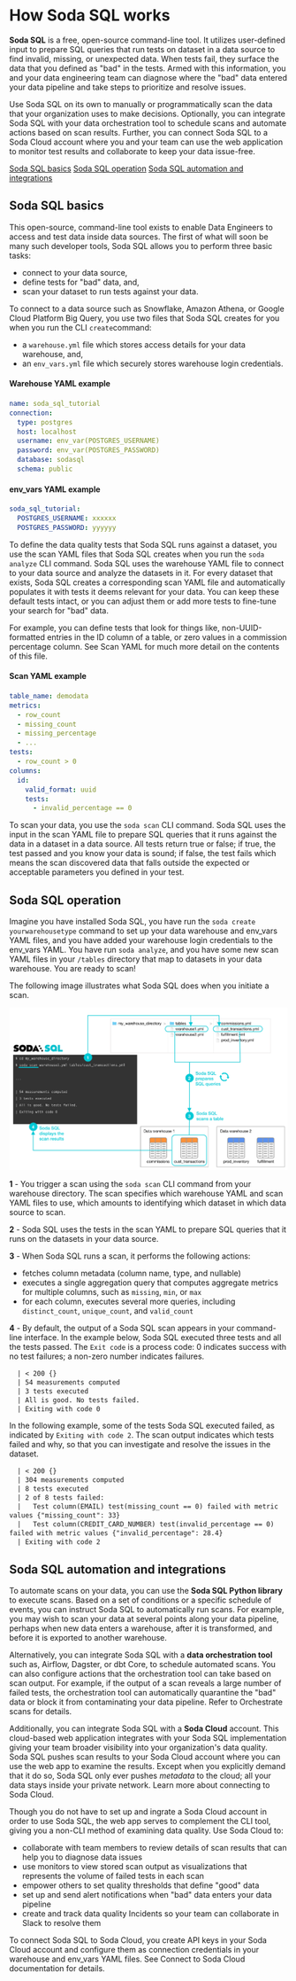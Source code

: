 # How Soda SQL works

**Soda SQL** is a free, open-source command-line tool. It utilizes user-defined input to prepare SQL queries that run tests on dataset in a data source to find invalid, missing, or unexpected data. When tests fail, they surface the data that you defined as "bad" in the tests. Armed with this information, you and your data engineering team can diagnose where the "bad" data entered your data pipeline and take steps to prioritize and resolve issues.

Use Soda SQL on its own to manually or programmatically scan the data that your organization uses to make decisions. Optionally, you can integrate Soda SQL with your data orchestration tool to schedule scans and automate actions based on scan results. Further, you can connect Soda SQL to a Soda Cloud account where you and your team can use the web application to monitor test results and collaborate to keep your data issue-free.

[Soda SQL basics](#soda-sql-basics)
[Soda SQL operation](#soda-sql-operation)
[Soda SQL automation and integrations](#soda-sql-automation-and-integrations)


## Soda SQL basics

This open-source, command-line tool exists to enable Data Engineers to access and test data inside data sources. The first of what will soon be many such developer tools, Soda SQL allows you to perform three basic tasks:

- connect to your data source,
- define tests for "bad" data, and,
- scan your dataset to run tests against your data.


To connect to a data source such as Snowflake, Amazon Athena, or Google Cloud Platform Big Query, you use two files that Soda SQL creates for you when you run the CLI `create`command:
- a `warehouse.yml` file which stores access details for your data warehouse, and,
- an `env_vars.yml` file which securely stores warehouse login credentials.

#### Warehouse YAML example
```yaml
name: soda_sql_tutorial
connection:
  type: postgres
  host: localhost
  username: env_var(POSTGRES_USERNAME)
  password: env_var(POSTGRES_PASSWORD)
  database: sodasql
  schema: public
```

#### env_vars YAML example
```yaml
soda_sql_tutorial:
  POSTGRES_USERNAME: xxxxxx
  POSTGRES_PASSWORD: yyyyyy
```

To define the data quality tests that Soda SQL runs against a dataset, you use the scan YAML files that Soda SQL creates when you run the `soda analyze` CLI command. Soda SQL uses the warehouse YAML file to connect to your data source and analyze the datasets in it. For every dataset that exists, Soda SQL creates a corresponding scan YAML file and automatically populates it with tests it deems relevant for your data. You can keep these default tests intact, or you can adjust them or add more tests to fine-tune your search for "bad" data.

For example, you can define tests that look for things like, non-UUID-formatted entries in the ID column of a table, or zero values in a commission percentage column. See Scan YAML for much more detail on the contents of this file.

#### Scan YAML example
```yaml
table_name: demodata
metrics:
  - row_count
  - missing_count
  - missing_percentage
  - ...
tests:
  - row_count > 0
columns:
  id:
    valid_format: uuid
    tests:
      - invalid_percentage == 0
```

To scan your data, you use the `soda scan` CLI command. Soda SQL uses the input in the scan YAML file to prepare SQL queries that it runs against the data in a dataset in a data source. All tests return true or false; if true, the test passed and you know your data is sound; if false, the test fails which means the scan discovered data that falls outside the expected or acceptable parameters you defined in your test.


## Soda SQL operation

Imagine you have installed Soda SQL, you have run the `soda create yourwarehousetype` command to set up your data warehouse and env_vars YAML files, and you have added your warehouse login credentials to the env_vars YAML. You have run `soda analyze`, and you have some new scan YAML files in your `/tables` directory that map to datasets in your data warehouse. You are ready to scan!

The following image illustrates what Soda SQL does when you initiate a scan.

![soda-operation](/docs/assets/images/soda-operation.png)

**1** - You trigger a scan using the `soda scan` CLI command from your warehouse directory. The scan specifies which warehouse YAML and scan YAML files to use, which amounts to identifying which dataset in which data source to scan.

**2** - Soda SQL uses the tests in the scan YAML to prepare SQL queries that it runs on the datasets in your data source.

**3** - When Soda SQL runs a scan, it performs the following actions:
- fetches column metadata (column name, type, and nullable)
- executes a single aggregation query that computes aggregate metrics for multiple columns, such as `missing`, `min`, or `max`
- for each column, executes several more queries, including `distinct_count`, `unique_count`, and `valid_count`

**4** - By default, the output of a Soda SQL scan appears in your command-line interface. In the example below, Soda SQL executed three tests and all the tests passed. The `Exit code` is a process code: 0 indicates success with no test failures; a non-zero number indicates failures.

```shell
  | < 200 {}
  | 54 measurements computed
  | 3 tests executed
  | All is good. No tests failed.
  | Exiting with code 0
```

In the following example, some of the tests Soda SQL executed failed, as indicated by `Exiting with code 2`. The scan output indicates which tests failed and why, so that you can investigate and resolve the issues in the dataset.

```shell
  | < 200 {}
  | 304 measurements computed
  | 8 tests executed
  | 2 of 8 tests failed:
  |   Test column(EMAIL) test(missing_count == 0) failed with metric values {"missing_count": 33}
  |   Test column(CREDIT_CARD_NUMBER) test(invalid_percentage == 0) failed with metric values {"invalid_percentage": 28.4}
  | Exiting with code 2 
```


## Soda SQL automation and integrations

To automate scans on your data, you can use the **Soda SQL Python library** to execute scans. Based on a set of conditions or a specific schedule of events, you can instruct Soda SQL to automatically run scans. For example, you may wish to scan your data at several points along your data pipeline, perhaps when new data enters a warehouse, after it is transformed, and before it is exported to another warehouse.

Alternatively, you can integrate Soda SQL with a **data orchestration tool** such as, Airflow, Dagster, or dbt Core, to schedule automated scans. You can also configure actions that the orchestration tool can take based on scan output. For example, if the output of a scan reveals a large number of failed tests, the orchestration tool can automatically quarantine the "bad" data or block it from contaminating your data pipeline. Refer to Orchestrate scans for details.

Additionally, you can integrate Soda SQL with a **Soda Cloud** account. This cloud-based web application integrates with your Soda SQL implementation giving your team broader visibility into your organization's data quality. Soda SQL pushes scan results to your Soda Cloud account where you can use the web app to examine the results. Except when you explicitly demand that it do so, Soda SQL only ever pushes *metadata* to the cloud; all your data stays inside your private network. Learn more about connecting to Soda Cloud.

Though you do not have to set up and ingrate a Soda Cloud account in order to use Soda SQL, the web app serves to complement the CLI tool, giving you a non-CLI method of examining data quality. Use Soda Cloud to:

- collaborate with team members to review details of scan results that can help you to diagnose data issues
- use monitors to view stored scan output as visualizations that represents the volume of failed tests in each scan
- empower others to set quality thresholds that define "good" data
- set up and send alert notifications when "bad" data enters your data pipeline
- create and track data quality Incidents so your team can collaborate in Slack to resolve them

To connect Soda SQL to Soda Cloud, you create API keys in your Soda Cloud account and configure them as connection credentials in your warehouse and env_vars YAML files. See Connect to Soda Cloud documentation for details.
